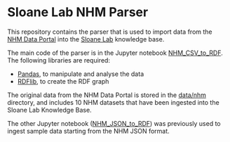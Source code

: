 # Sloane Lab NHM Parser

This repository contains the parser that is used to import data from the [NHM Data Portal](https://data.nhm.ac.uk) into the [Sloane Lab](http://sloanelab.org/) knowledge base.

The main code of the parser is in the Jupyter notebook [NHM_CSV_to_RDF](https://github.com/sloanelab-org/nhm-parser/blob/main/NHM_CSV_to_RDF.ipynb). The following libraries are required:

* [Pandas](https://pandas.pydata.org/), to manipulate and analyse the data
* [RDFlib](http://rdflib.readthedocs.io), to create the RDF graph

The original data from the NHM Data Portal is stored in the [data/nhm](https://github.com/sloanelab-org/nhm-parser/tree/main/data/nhm) directory, and includes 10 NHM datasets that have been ingested into the Sloane Lab Knowledge Base.

The other Jupyter notebook ([NHM_JSON_to_RDF](https://github.com/sloanelab-org/nhm-parser/blob/main/NHM_JSON_to_RDF.ipynb)) was previously used to ingest sample data starting from the NHM JSON format.
